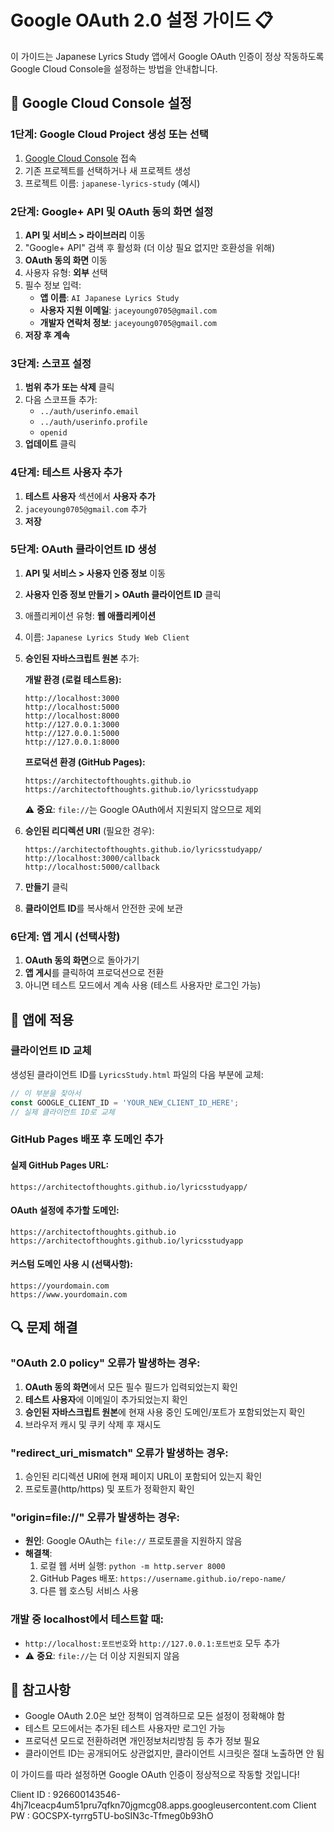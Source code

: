# Google OAuth 2.0 설정 가이드 📋

이 가이드는 Japanese Lyrics Study 앱에서 Google OAuth 인증이 정상 작동하도록 Google Cloud Console을 설정하는 방법을 안내합니다.

## 🔧 Google Cloud Console 설정

### 1단계: Google Cloud Project 생성 또는 선택
1. [Google Cloud Console](https://console.cloud.google.com/) 접속
2. 기존 프로젝트를 선택하거나 새 프로젝트 생성
3. 프로젝트 이름: `japanese-lyrics-study` (예시)

### 2단계: Google+ API 및 OAuth 동의 화면 설정
1. **API 및 서비스 > 라이브러리** 이동
2. "Google+ API" 검색 후 활성화 (더 이상 필요 없지만 호환성을 위해)
3. **OAuth 동의 화면** 이동
4. 사용자 유형: **외부** 선택
5. 필수 정보 입력:
   - **앱 이름**: `AI Japanese Lyrics Study`
   - **사용자 지원 이메일**: `jaceyoung0705@gmail.com`
   - **개발자 연락처 정보**: `jaceyoung0705@gmail.com`
6. **저장 후 계속**

### 3단계: 스코프 설정
1. **범위 추가 또는 삭제** 클릭
2. 다음 스코프들 추가:
   - `../auth/userinfo.email`
   - `../auth/userinfo.profile`
   - `openid`
3. **업데이트** 클릭

### 4단계: 테스트 사용자 추가
1. **테스트 사용자** 섹션에서 **사용자 추가**
2. `jaceyoung0705@gmail.com` 추가
3. **저장**

### 5단계: OAuth 클라이언트 ID 생성
1. **API 및 서비스 > 사용자 인증 정보** 이동
2. **사용자 인증 정보 만들기 > OAuth 클라이언트 ID** 클릭
3. 애플리케이션 유형: **웹 애플리케이션**
4. 이름: `Japanese Lyrics Study Web Client`
5. **승인된 자바스크립트 원본** 추가:
   
   **개발 환경 (로컬 테스트용):**
   ```
   http://localhost:3000
   http://localhost:5000
   http://localhost:8000
   http://127.0.0.1:3000
   http://127.0.0.1:5000
   http://127.0.0.1:8000
   ```
   
   **프로덕션 환경 (GitHub Pages):**
   ```
   https://architectofthoughts.github.io
   https://architectofthoughts.github.io/lyricsstudyapp
   ```
   
   ⚠️ **중요**: `file://`는 Google OAuth에서 지원되지 않으므로 제외

6. **승인된 리디렉션 URI** (필요한 경우):
   ```
   https://architectofthoughts.github.io/lyricsstudyapp/
   http://localhost:3000/callback
   http://localhost:5000/callback
   ```
7. **만들기** 클릭
8. **클라이언트 ID**를 복사해서 안전한 곳에 보관

### 6단계: 앱 게시 (선택사항)
1. **OAuth 동의 화면**으로 돌아가기
2. **앱 게시**를 클릭하여 프로덕션으로 전환
3. 아니면 테스트 모드에서 계속 사용 (테스트 사용자만 로그인 가능)

## 🚀 앱에 적용

### 클라이언트 ID 교체
생성된 클라이언트 ID를 `LyricsStudy.html` 파일의 다음 부분에 교체:

```javascript
// 이 부분을 찾아서
const GOOGLE_CLIENT_ID = 'YOUR_NEW_CLIENT_ID_HERE';
// 실제 클라이언트 ID로 교체
```

### GitHub Pages 배포 후 도메인 추가

#### 실제 GitHub Pages URL:
```
https://architectofthoughts.github.io/lyricsstudyapp/
```

#### OAuth 설정에 추가할 도메인:
```
https://architectofthoughts.github.io
https://architectofthoughts.github.io/lyricsstudyapp
```

#### 커스텀 도메인 사용 시 (선택사항):
```
https://yourdomain.com
https://www.yourdomain.com
```

## 🔍 문제 해결

### "OAuth 2.0 policy" 오류가 발생하는 경우:
1. **OAuth 동의 화면**에서 모든 필수 필드가 입력되었는지 확인
2. **테스트 사용자**에 이메일이 추가되었는지 확인
3. **승인된 자바스크립트 원본**에 현재 사용 중인 도메인/포트가 포함되었는지 확인
4. 브라우저 캐시 및 쿠키 삭제 후 재시도

### "redirect_uri_mismatch" 오류가 발생하는 경우:
1. 승인된 리디렉션 URI에 현재 페이지 URL이 포함되어 있는지 확인
2. 프로토콜(http/https) 및 포트가 정확한지 확인

### "origin=file://" 오류가 발생하는 경우:
- **원인**: Google OAuth는 `file://` 프로토콜을 지원하지 않음
- **해결책**: 
  1. 로컬 웹 서버 실행: `python -m http.server 8000`
  2. GitHub Pages 배포: `https://username.github.io/repo-name/`
  3. 다른 웹 호스팅 서비스 사용

### 개발 중 localhost에서 테스트할 때:
- `http://localhost:포트번호`와 `http://127.0.0.1:포트번호` 모두 추가
- ⚠️ **중요**: `file://`는 더 이상 지원되지 않음

## 📝 참고사항

- Google OAuth 2.0은 보안 정책이 엄격하므로 모든 설정이 정확해야 함
- 테스트 모드에서는 추가된 테스트 사용자만 로그인 가능
- 프로덕션 모드로 전환하려면 개인정보처리방침 등 추가 정보 필요
- 클라이언트 ID는 공개되어도 상관없지만, 클라이언트 시크릿은 절대 노출하면 안 됨

이 가이드를 따라 설정하면 Google OAuth 인증이 정상적으로 작동할 것입니다!

Client ID : 926600143546-4hj7lceacp4um51pru7qfkn70jgmcg08.apps.googleusercontent.com
Client PW : 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